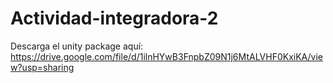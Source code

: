 # Actividad-integradora-2
Descarga el unity package aquí:
https://drive.google.com/file/d/1ilnHYwB3FnpbZ09N1j6MtALVHF0KxiKA/view?usp=sharing
